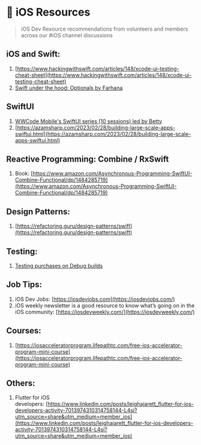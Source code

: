 # 🍎 iOS Resources

> iOS Dev Resource recommendations from volunteers and members across our #iOS channel discussions
> 

## iOS and Swift:

1. [https://www.hackingwithswift.com/articles/148/xcode-ui-testing-cheat-sheet](https://www.hackingwithswift.com/articles/148/xcode-ui-testing-cheat-sheet)
2. [Swift under the hood: Optionals by Farhana](https://levelup.gitconnected.com/swift-under-the-hood-optionals-64d6639cecf8)

## SwiftUI

1. [WWCode Mobile's SwiftUI series (10 sessions) led by Betty](https://www.youtube.com/watch?v=j5_oS_kkiCQ&list=PLVcEZG2JPVhcMJfVsMy0w1FbnAQVoGUy9&index=36)
2. [https://azamsharp.com/2023/02/28/building-large-scale-apps-swiftui.html](https://azamsharp.com/2023/02/28/building-large-scale-apps-swiftui.html)

## Reactive Programming: Combine / RxSwift

1. Book: [https://www.amazon.com/Asynchronous-Programming-SwiftUI-Combine-Functional/dp/1484285719](https://www.amazon.com/Asynchronous-Programming-SwiftUI-Combine-Functional/dp/1484285719)

## Design Patterns:

1. [https://refactoring.guru/design-patterns/swift](https://refactoring.guru/design-patterns/swift)

## Testing:

1. [Testing purchases on Debug builds](https://medium.com/@namaswic/testing-in-app-purchases-on-xcode-during-development-b2a6c6d5ce5c)

## Job Tips:

1. iOS Dev Jobs: [https://iosdevjobs.com](https://iosdevjobs.com/)
2. iOS weekly newsletter is a good resource to know what’s going on in the iOS community: [https://iosdevweekly.com/](https://iosdevweekly.com/)

## Courses:

1. [https://iosacceleratorprogram.lifepathtc.com/free-ios-accelerator-program-mini-course](https://iosacceleratorprogram.lifepathtc.com/free-ios-accelerator-program-mini-course)

## Others:

1. Flutter for iOS developers: [https://www.linkedin.com/posts/leighajarett_flutter-for-ios-developers-activity-7013974310314758144-L4si?utm_source=share&utm_medium=member_ios](https://www.linkedin.com/posts/leighajarett_flutter-for-ios-developers-activity-7013974310314758144-L4si?utm_source=share&utm_medium=member_ios)
